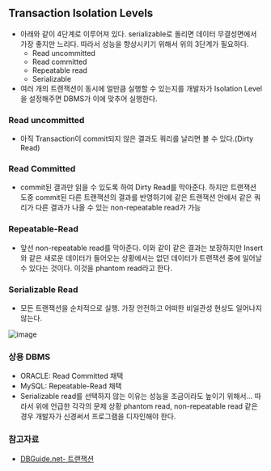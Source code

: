 ## Transaction Isolation Levels

- 아래와 같이 4단계로 이루어져 있다. serializable로 돌리면 데이터 무결성면에서 가장 좋지만 느리다. 따라서 성능을 향상시키기 위해서 위의 3단계가 필요하다.
  * Read uncommitted
  * Read committed
  * Repeatable read
  * Serializable
- 여러 개의 트랜잭션이 동시에 얼만큼 실행할 수 있는지를 개발자가 Isolation Level을 설정해주면 DBMS가 이에 맞추어 실행한다.


### Read uncommitted
- 아직 Transaction이 commit되지 않은 결과도 쿼리를 날리면 볼 수 있다.(Dirty Read)

### Read Committed
- commit된 결과만 읽을 수 있도록 하여 Dirty Read를 막아준다. 하지만 트랜잭션 도중 commit된 다른 트랜잭션의 결과를 반영하기에 
같은 트랜잭션 안에서 같은 쿼리가 다른 결과가 나올 수 있는 non-repeatable read가 가능

### Repeatable-Read
- 앞선 non-repeatable read를 막아준다. 이와 같이 같은 결과는 보장하지만 Insert와 같은 새로운 데이터가 들어오는 상황에서는 없던 데이터가 
트랜잭션 중에 일어날 수 있다는 것이다. 이것을 phantom read라고 한다.

### Serializable Read

- 모든 트랜잭션을 순차적으로 실행. 가장 안전하고 어떠한 비일관성 현상도 일어나지 않는다.

![image](https://user-images.githubusercontent.com/26040955/82823810-2ee8e080-9ee3-11ea-85e9-02bf746c4155.png)


### 상용 DBMS
- ORACLE: Read Committed 채택
- MySQL: Repeatable-Read 채택
- Serializable read를 선택하지 않는 이유는 성능을 조금이라도 높이기 위해서... 따라서 위에 언급한 각각의 문제 상황 phantom read, non-repeatable read
같은 경우 개발자가 신경써서 프로그램을 디자인해야 한다.

### 참고자료
- [DBGuide.net- 트랜잭션](http://www.dbguide.net/db.db?cmd=view&boardUid=148216&boardConfigUid=9&boardIdx=138&boardStep=1)
